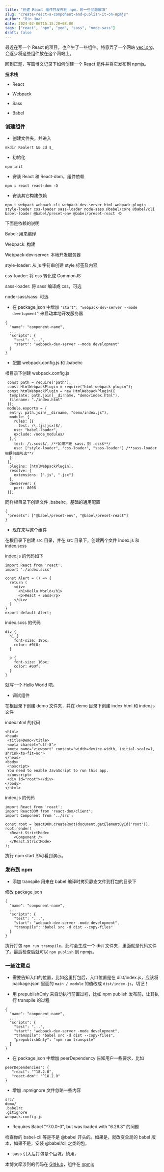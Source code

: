 ```yaml
---
title: "创建 React 组件并发布到 npm，附一些问题解决"
slug: "create-react-a-component-and-publish-it-on-npmjs"
author: "Bin Hua"
date: 2024-02-06T15:15:20+08:00
tags: ["react", "npm", "yed", "sass", "node-sass"]
draft: false
---
```


最近在写一个 React 的项目，也产生了一些组件。特意弄了一个网站 [yeci.org](https://yeci.org)，会逐步将这些组件放在这个网站上。

回到正题，写篇博文记录下如何创建一个 React 组件并将它发布到 npmjs。

**技术栈**

- React

- Webpack

- Sass

- Babel

### 创建组件

- 创建文件夹，并进入

```
mkdir Realert && cd $_
```

- 初始化

```
npm init
```

- 安装 React 和 React-dom，组件依赖

```
npm i react react-dom -D
```

- 安装其它构建依赖
 
```
npm i webpack webpack-cli webpack-dev-server html-webpack-plugin style-loader css-loader sass-loader node-sass @babel/core @babel/cli babel-loader @babel/preset-env @babel/preset-react -D
```

下面是依赖的说明

Babel: 用来编译

Webpack: 构建

Webpack-dev-server: 本地开发服务器

style-loader: 从 js 字符串创建 style 标签及内容 <style>...</style>
 
css-loader: 将 css 转化成 CommonJS
 
sass-loader: 将 sass 编译成 css，可选
 
node-sass/sass: 可选


- 在 package.json 中增加 `"start": "webpack-dev-server --mode development"` 来启动本地开发服务器

```
{
  "name": "component-name",
  ...
  "scripts": {
    "test": "...",
    "start": "webpack-dev-server --mode development"
  }
}
```

- 配置 webpack.config.js 和 .babelrc

 根目录下创建 webpack.config.js

 ```
  const path = require('path');
  const HtmlWebpackPlugin = require("html-webpack-plugin");
  const htmlWebpackPlugin = new HtmlWebpackPlugin({
   template: path.join(__dirname, "demo/index.html"),
   filename: "./index.html"
  });
  module.exports = {
   entry: path.join(__dirname, "demo/index.js"),
   module: {
     rules: [{
       test: /\.(js|jsx)$/,
     use: "babel-loader",
     exclude: /node_modules/
   },{
     test: /\.scss$/, /**如果不用 sass，则 .css$**/
     use: ["style-loader", "css-loader", "sass-loader"] /**sass-loader 根据前面可选**/
   }]
  },
   plugins: [htmlWebpackPlugin],
   resolve: {
     extensions: [".js", ".jsx"]
   },
   devServer: {
     port: 8008
  }};
 ```

 同样根目录下创建文件 .babelrc，基础的通用配置

 ```
 {
  "presets": ["@babel/preset-env", "@babel/preset-react"]
 }
 ```

- 现在来写这个组件

在根目录下创建 src 目录，并在 src 目录下，创建两个文件 index.js 和 index.scss

index.js 的代码如下

```
import React from 'react';
import './index.scss'

const Alert = () => {
  return (
    <div>
      <h1>Hello World</h1>
      <p>React + Sass</p>
    </div>
  )
}
export default Alert;
```

index.scss 的代码


```
div {
  h1 {
    font-size: 18px;
    color: #0f0;
  }

  p {
    font-size: 16px;
    color: #00f;
  }
}
```

就写一个 Hello World 吧。

- 调试组件

在根目录下创建 demo 文件夹，并在 demo 目录下创建 index.html 和 index.js 文件

index.html 的代码


```
<html>
<head>
 <title>Demo</title>
 <meta charset="utf-8">
 <meta name="viewport" content="width=device-width, initial-scale=1, shrink-to-fit=no">
</head>
<body>
 <noscript>
 You need to enable JavaScript to run this app.
 </noscript>
 <div id="root"></div>
</body>
</html>
```

index.js 的代码


```
import React from 'react';
import ReactDOM from 'react-dom/client';
import Component from '../src';

const root = ReactDOM.createRoot(document.getElementById('root'));
root.render(
  <React.StrictMode>
    <Component />
  </React.StrictMode>
);
```


执行 npm start 即可看到演示。

### 发布到 npm

- 添加 transpile 用来在 babel 编译时拷贝静态文件到打包的目录下

修改 package.json

```
{
  "name": "component-name",
  ...
  "scripts": {
    "test": "...",
    "start": "webpack-dev-server -mode development",
    "transpile": "babel src -d dist --copy-files"
  }
}
```

执行打包 `npm run transpile`，此时会生成一个 dist 文件夹，里面就是代码文件了。最后检查后就可以 `npm publish` 到 npmjs。

### 一些注意点

- 需要告知入口的位置，比如这里打包后，入口位置是在 dist/index.js，应该将 package.json 里面的 `main / module` 的值改成 `dist/index.js`，切记！

- 用 prepublishOnly 来自动执行前置过程，比如 npm publish 发布前，让其执行 transpile 的过程

```
{
  "name": "component-name",
  ...
  "scripts": {
    "test": "...",
    "start": "webpack-dev-server -mode development",
    "transpile": "babel src -d dist --copy-files",
    "prepublishOnly": "npm run transpile"
  }
}
```

- 在 package.json 中增加 peerDependency 告知用户一些要求，比如

```
peerDependencies": {
   "react": "^18.2.0",
   "react-dom": "^18.2.0"
}
```

- 增加 .npmignore 文件忽略一些内容

```
src/
demo/
.babelrc
.gitignore
webpack.config.js
```

- Requires Babel "^7.0.0-0", but was loaded with "6.26.3" 的问题

检查你的 babel-cli 等是不是 @babel 开头的。如果是，就改变全局的 babel 版本，如果不是，安装 @babel/cli 之类的包。

- sass 引入后打包是个巨坑，慎用。

本博文牵涉到的代码在 [GitHub](https://github.com/tourcoder/tcdemo_react_component_sass)，组件在 [npmjs](https://www.npmjs.com/package/tcdemo_react_component)